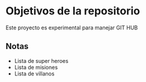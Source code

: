 # Objetivos de la repositorio

Este proyecto es experimental para manejar GIT HUB

## Notas
- Lista de super heroes
- Lista de misiones
- Lista de villanos
